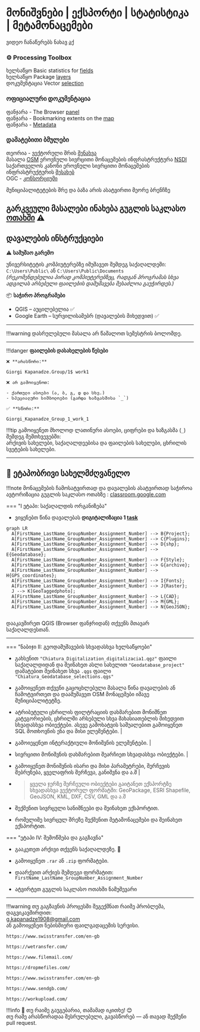 # მონიშვნები | ექსპორტი | სტატისტიკა | მეტამონაცემები

ვიდეო ჩანაწერებს ნახავ [აქ](https://ezdanapak.github.io/GTU-GIS/GIS_SKA/Videos/) <br>


### ⚙️ Processing Toolbox <br>

ხელსაწყო Basic statistics for [fields](https://docs.qgis.org/3.40/en/docs/user_manual/processing_algs/qgis/vectoranalysis.html#qgisbasicstatisticsforfields) <br>
ხელსაწყო Package [layers](https://docs.qgis.org/3.40/en/docs/user_manual/processing_algs/qgis/database.html#qgispackage) <br>
დოკუმენტაცია Vector [selection](https://docs.qgis.org/3.40/en/docs/user_manual/processing_algs/qgis/vectorselection.html) <br>

### ოფიციალური დოკუმენტაცია <br>
ფანჯარა - The Browser [panel](https://docs.qgis.org/3.40/en/docs/user_manual/introduction/browser.html#resources-that-can-be-opened-run-from-the-browser) <br>
ფანჯარა - Bookmarking extents on the [map](https://docs.qgis.org/3.40/en/docs/user_manual/map_views/map_view.html#bookmarking-extents-on-the-map) <br>
ფანჯარა - [Metadata](https://docs.qgis.org/3.40/en/docs/user_manual/introduction/general_tools.html#metadata) <br>



### დამატებითი ბმულები <br>
თეორია - ვექტორული შრის [შენახვა](https://ezdanapak.github.io/GTU-GIS/GIS_SKA/Theory/Save_vector_layer/) <br>
მასალა [OSM](https://download.geofabrik.de/europe/georgia.html)
ეროვნული სივრცითი მონაცემების ინფრასტრუქტურა [NSDI](https://nsdi.gov.ge/ka) <br>
საქართველოს კანონი ეროვნული სივრცითი მონაცემების ინფრასტრუქტურის [შესახებ](https://www.napr.gov.ge/uploads/Laws/13/638245c432a7a8aaf58118487d569635be3ccafd.pdf) <br>
OGC - [კონსორციუმი](https://www.ogc.org/) <br>

მუნიციპალიტეტების შრე და ბაზა არის ასატვირთი მეორე ბრენჩზე



გარკვეული მასალები ინახება გუგლის საკლასო [ოთახში](https://classroom.google.com/c/Nzg3MzAxMDU4MzEy/m/Nzg3NTk5MzU2OTYw/details) ⚠️ <br>
---
## დავალების ინსტრუქციები

⚠️ **სამუშაო გარემო**

უნივერსიტეტის კომპიუტერებზე იმუშავეთ შემდეგ საქაღალდეში:  
`C:\Users\Public\` ან `C:\Users\Public\Documents`  
*(რეკომენდებულია პირად კომპიუტერებზეც, რადგან პროგრამას სხვა ადგილას არსებული ფაილების დამუშავება შესაძლოა გაუჭირდეს.)*

📦 **საჭირო პროგრამები**

* QGIS – აუცილებელია ✅  
* Google Earth – სურვილისამებრ (დავალების მიხედვით) ✅  

---

!!!warning
    დასრულებული მასალა არ წაშალოთ სემესტრის ბოლომდე.
    
---

!!!danger 
    **ფაილების დასახელების წესები**

    ❌ **არასწორი:**  

    Giorgi Kapanadze.Group/1$ work1  

    ❌ არ გამოიყენოთ:

    - ქართული ასოები (ა, ბ, გ, დ და სხვ.)  
    - სპეციალური სიმბოლოები (გარდა ხაზგასმისა `_`)

    ✅ **სწორი:**  

    Giorgi_Kapanadze_Group_1_work_1  

!!!tip
    გამოიყენეთ მხოლოდ ლათინური ასოები, ციფრები და ხაზგასმა (`_`) შემდეგ შემთხვევებში:  
    არქივის სახელები, საქაღალდეებისა და ფაილების სახელები, ცხრილის სვეტების სახელები.

---

## 📘 ეტაპობრივი სახელმძღვანელო

!!!note
    მონაცემების ჩამოსატვირთად და დავალების ასატვირთად საჭიროა ავტორიზაცია გუგლის საკლასო ოთახზე
     : [classroom.google.com](https://classroom.google.com/)

=== "I ეტაპი: საქაღალდის ორგანიზება"
* ვიყენებთ წინა დავალებას **დიგიტალიზაცია 1 [task](https://ezdanapak.github.io/GTU-GIS/GIS_SKA/Lab/Digitization1/)**



``` mermaid
graph LR
  A[FirstName_LastName_GroupNumber_Assignment_Number] --> B{Project};
  A[FirstName_LastName_GroupNumber_Assignment_Number] --> C{Plugins};
  A[FirstName_LastName_GroupNumber_Assignment_Number] --> D{shp};
  A[FirstName_LastName_GroupNumber_Assignment_Number] --> E{Geodatabase};
  A[FirstName_LastName_GroupNumber_Assignment_Number] --> F{Style};
  A[FirstName_LastName_GroupNumber_Assignment_Number] --> G{archive};
  A[FirstName_LastName_GroupNumber_Assignment_Number] --> H{GPS_coordinates};
  A[FirstName_LastName_GroupNumber_Assignment_Number] --> I{Fonts};
  A[FirstName_LastName_GroupNumber_Assignment_Number] --> J{Raster};
  J --> K[GeoTaggedphoto];
  A[FirstName_LastName_GroupNumber_Assignment_Number] --> L{CAD};
  A[FirstName_LastName_GroupNumber_Assignment_Number] --> M{GML};
  A[FirstName_LastName_GroupNumber_Assignment_Number] --> N{GeoJSON};


```

დააკავშირეთ QGIS (Browser ფანჯრიდან) თქვენს მთავარ საქაღალდესთან.

---

=== "ნაბიჯი II: გეოდამუშავების სხვადასხვა ხელსაწყოები"

* გახსენით `"Chiatura_Digitalization_digitalizacia1.qgz"` ფაილი საქაღალდიდან და შეინახეთ ასლი სახელით `"Geodatabase_project"`  
  დამატებით შეინახეთ სხვა `.qgs` ფაილი `"Chiatura_Geodatabase_selections.qgs"`   <br>

* გამოიყენეთ თქვენი გაცოცხლებული მასალა წინა დავალების ან ჩამოტვირთეთ და დაამუშავეთ OSM მონაცემები იმავე მუნიციპალიტეტზე. <br>
* ატრიბუტული ცხრილის ფილტრაციის დახმარებით მონიშნეთ კატეგორიების, ცხრილში არსებული სხვა მახასიათებლის მიხედვით სხვადასხვა ობიექტები. ასევე 
გამოხატვის საშუალებით გამოიყენეთ SQL მოთხოვნის ენა და მისი ელემენტები. | <br>
* გამოიეყენეთ ინტერაქტიული მონიშვნის ელემენტები. | <br>
* სივრცითი მონიშვნის დახმარებით შეარჩიეთ სხვადასხვა ობიექტები. | <br>
* გამოიყენეთ მონიშვნის ისარი და მისი პარამეტრები, შერჩევის შებრუნება, ყველაფრის შერჩევა, განიშვნა და ა.შ | <br>
* > ყველა ჯერზე შერჩეული ობიექტები გაიტანეთ ექსპორტზე სხვადასხვა ვექტორულ ფორმატში: GeoPackage, ESRI Shapefile, GeoJSON, KML, DXF, CSV, GML და ა.შ <br>
* შექმენით სივრცული სანიშნეები და შეინახეთ ექსპორტით. <br>
* რომელიმე სივრცულ შრეზე შექმენით მეტამონაცემები და შეინახეთ ექსპორტით. <br>



=== "ეტაპი IV: შემოწმება და გაგზავნა"
* გააკეთეთ არქივი თქვენს საქაღალდეზე. 💾
* გამოიყენეთ `.rar` ან `.zip` ფორმატები.
* დაარქვით არქივს შემდეგი ფორმატით:  
  `FirstName_LastName_GroupNumber_Assignment_Number`

* ატვირტეთ გუგლის საკლასო ოთახში ნამუშევარი

---

!!!warning
    თუ გაგზავნის პროცესში შეგექმნათ რაიმე პრობლემა, დაგვიკავშირდით:  
    g.kapanadze1908@gmail.com  
    ან გამოიყენეთ ნებისმიერი ფაილგადაცემის სერვისი. <br>

    https://www.swisstransfer.com/en-gb

    https://wetransfer.com/

    https://www.filemail.com/

    https://dropmefiles.com/

    https://www.swisstransfer.com/en-gb

    https://www.sendgb.com/

    https://workupload.com/ 

!!!info
    📌 თუ რაიმე გაუგებარია, თამამად იკითხე! 😊  
    თუ რამე არასწორადაა შესრულებული, გავასწორებ — ან თავად შექმენი pull request. 